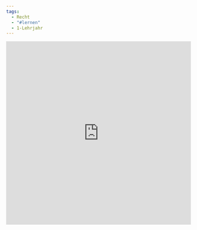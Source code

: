 ```yaml
---
tags:
  - Recht
  - "#lernen"
  - 1-Lehrjahr
---
```


<iframe src="https://quizlet.com/842153792/flashcards/embed?i=wf9mg&x=1jj1" height="500" width="100%" style="border:0"></iframe>

